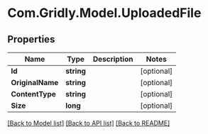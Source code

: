 
# Com.Gridly.Model.UploadedFile

## Properties

Name | Type | Description | Notes
------------ | ------------- | ------------- | -------------
**Id** | **string** |  | [optional] 
**OriginalName** | **string** |  | [optional] 
**ContentType** | **string** |  | [optional] 
**Size** | **long** |  | [optional] 

[[Back to Model list]](../README.md#documentation-for-models)
[[Back to API list]](../README.md#documentation-for-api-endpoints)
[[Back to README]](../README.md)

